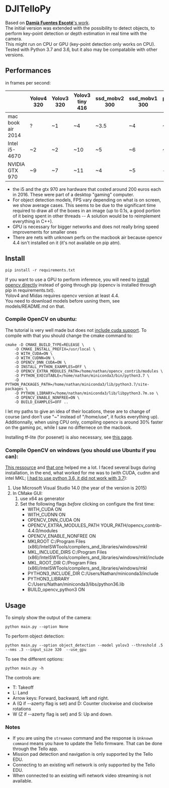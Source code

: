 # DJITelloPy
Based on [**Damià Fuentes Escoté**'s work](https://github.com/damiafuentes/TelloSDKPy).  
The initial version was extended with the possibility to detect objects, to perform key-point detection or depth estimation in real time with the camera.  
This might run on CPU or GPU (key-point detection only works on CPU).  
Tested with Python 3.7 and 3.6, but it also may be compatabile with other versions.  

## Performances
in frames per second:

|  | Yolov4 320 | Yolov3 320 | Yolov3 tiny 416 | ssd_mobv2 300 | ssd_mobv1 300 | posenet 257 | MaskRCNN 320 | Midas 384 |   
| -------- | ------- | ---------- | ----------- | --------- | --------- | ------- |   ------- |   ------- |    
| mac book air 2014 | ? | ~1 | ~4 | ~3.5 | ~4 | ~4 | ~0.2 | ? |    
| Intel i5-4670 | ~2 | ~2 | ~10 | ~5 | ~6 | ~4 | ~0.5 | ~0.5 |   
| NVIDIA GTX 970 | ~9 | ~7 | ~11 | ~4 | ~5 | - |   ~3   |   ~4  |    

* the i5 and the gtx 970 are hardware that costed around 200 euros each in 2016. These were part of a desktop "gaming" computer.
* For object detection models, FPS vary depending on what is on screen, we show average cases. This seems to be due to the significant time required to draw all of the boxes in an image (up to 0.1s, a good portion of it being spent in other threads -- A solution would be to reimplement everything in C++).
* GPU is necessary for bigger networks and does not really bring speed improvements for smaller ones
* There are nets with unknown perfs on the macbook air because opencv 4.4 isn't installed on it (it's not available on pip atm).


## Install
```
pip install -r requirements.txt
```
If you want to use a GPU to perform inference, you will need to [install opencv directly](https://www.pyimagesearch.com/2018/05/28/ubuntu-18-04-how-to-install-opencv/) instead of going through pip (opencv is installed through pip in requirements.txt).  
Yolov4 and Midas requires opencv version at least 4.4.  
You need to download models before usning them, see models/README.md on that.

### Compile OpenCV on ubuntu:
The tutorial is very well made but does not [include cuda support](https://gist.github.com/YashasSamaga/985071dc57885348bec072b4dc23824f). To compile with that you should change the cmake command to:
```
cmake -D CMAKE_BUILD_TYPE=RELEASE \                                                                                                                                                 
    -D CMAKE_INSTALL_PREFIX=/usr/local \
    -D WITH_CUDA=ON \
    -D WITH_CUDNN=ON \
    -D OPENCV_DNN_CUDA=ON \
    -D INSTALL_PYTHON_EXAMPLES=OFF \
    -D OPENCV_EXTRA_MODULES_PATH=/home/nathan/opencv_contrib/modules \
    -D PYTHON_EXECUTABLE=/home/nathan/miniconda3/bin/python3.7 \
    -D PYTHON_PACKAGES_PATH=/home/nathan/miniconda3/lib/python3.7/site-packages \
    -D PYTHON_LIBRARY=/home/nathan/miniconda3/lib/libpython3.7m.so \
    -D OPENCV_ENABLE_NONFREE=ON \
    -D BUILD_EXAMPLES=OFF ..
```
I let my paths to give an idea of their locations, these are to change of course (and don't use "~" instead of "/home/use", it fucks everything up).   
Additionnally, when using CPU only, compiling opencv is around 30% faster on the gaming pc, while I saw no differnece on the macbook.  


Installing tf-lite (for posenet) is also necessary, see [this page](https://www.tensorflow.org/lite/guide/python).  

### Compile OpenCV on windows (you should use Ubuntu if you can):
[This ressource](https://jamesbowley.co.uk/accelerating-opencv-4-build-with-cuda-intel-mkl-tbb-and-python-bindings/) and [that one](https://www.learnopencv.com/install-opencv3-on-windows) helped me a lot. I faced several bugs during installation, in the end, what worked for me was to (with CUDA, cudnn and intel MKL; [I had to use python 3.6, it did not work with 3.7](https://github.com/opencv/opencv/issues/16449)):

1. Use Microsoft Visual Studio 14.0 (the year of the version is 2015)
2. In CMake GUI:
    1. use x64 as generator
    2. Set the following flags *before* clicking on configure the first time:
        - WITH_CUDA ON
        - WITH_CUDNN ON
        - OPENCV_DNN_CUDA ON
        - OPENCV_EXTRA_MODULES_PATH YOUR_PATH/opencv_contrib-4.4.0/modules
        - OPENCV_ENABLE_NONFREE ON
        - MKLROOT C:/Program Files (x86)/IntelSWTools/compilers_and_libraries/windows/mkl
        - MKL_INCLUDE_DIRS C:/Program Files (x86)/IntelSWTools/compilers_and_libraries/windows/mkl/include
        - MKL_ROOT_DIR C:/Program Files (x86)/IntelSWTools/compilers_and_libraries/windows/mkl
        - PYTHON3_INCLUDE_DIR C:/Users/Nathan/miniconda3/include
        - PYTHON3_LIBRARY C:/Users/Nathan/miniconda3/libs/python36.lib
        - BUILD_opencv_python3 ON

## Usage
To simply show the output of the camera:
```
python main.py --option None
```
To perform object detection:
```
python main.py --option object_detection --model yolov3 --threshold .5 --nms .3 --input_size 320  --use_gpu
```
To see the different options:
```
python main.py -h
```
The controls are:
- T: Takeoff
- L: Land
- Arrow keys: Forward, backward, left and right.
- A (Q if --azerty flag is set) and D: Counter clockwise and clockwise rotations
- W (Z if --azerty flag is set) and S: Up and down.

### Notes
- If you are using the ```streamon``` command and the response is ```Unknown command``` means you have to update the Tello firmware. That can be done through the Tello app.
- Mission pad detection and navigation is only supported by the Tello EDU.
- Connecting to an existing wifi network is only supported by the Tello EDU.
- When connected to an existing wifi network video streaming is not available.
